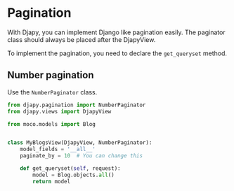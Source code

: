# Pagination

With Djapy, you can implement Django like pagination easily. The paginator class should
always be placed after the DjapyView. 

To implement the pagination, you need to declare the `get_queryset` method.

## Number pagination
Use the `NumberPaginator` class.

```python
from djapy.pagination import NumberPaginator
from djapy.views import DjapyView

from moco.models import Blog


class MyBlogsView(DjapyView, NumberPaginator):
    model_fields = '__all__'
    paginate_by = 10  # You can change this

    def get_queryset(self, request):
        model = Blog.objects.all()
        return model
```


